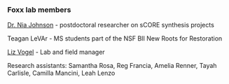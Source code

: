 
### Foxx lab members

[Dr. Nia Johnson](https://niajohnson.info/) - postdoctoral researcher on sCORE synthesis projects

Teagan LeVAr - MS students part of the NSF BII New Roots for Restoration

[Liz Vogel](https://www.northbranchnatives.com/) - Lab and field manager

Research assistants: Samantha Rosa, Reg Francia, Amelia Renner, Tayah Carlisle, Camilla Mancini, Leah Lenzo

